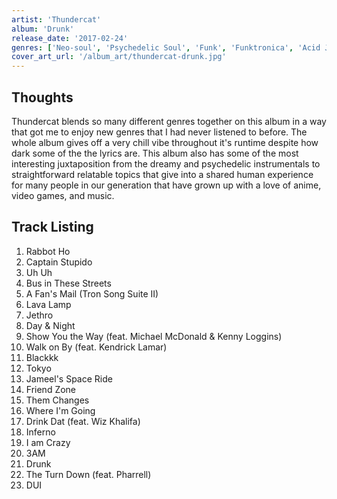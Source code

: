 ```yaml
---
artist: 'Thundercat'
album: 'Drunk'
release_date: '2017-02-24'
genres: ['Neo-soul', 'Psychedelic Soul', 'Funk', 'Funktronica', 'Acid Jazz', 'Neo-Psychedelia']
cover_art_url: '/album_art/thundercat-drunk.jpg'
---
```


## Thoughts

Thundercat blends so many different genres together on this album in a way that got me to enjoy new genres that I had never listened to before. The whole album gives off a very chill vibe throughout it's runtime despite how dark some of the the lyrics are. This album also has some of the most interesting juxtaposition from the dreamy and psychedelic instrumentals to straightforward relatable topics that give into a shared human experience for many people in our generation that have grown up with a love of anime, video games, and music.

## Track Listing

1. Rabbot Ho
2. Captain Stupido
3. Uh Uh
4. Bus in These Streets
5. A Fan's Mail (Tron Song Suite II)
6. Lava Lamp
7. Jethro
8. Day & Night
9. Show You the Way (feat. Michael McDonald & Kenny Loggins)
10. Walk on By (feat. Kendrick Lamar)
11. Blackkk
12. Tokyo
13. Jameel's Space Ride
14. Friend Zone
15. Them Changes
16. Where I'm Going
17. Drink Dat (feat. Wiz Khalifa)
18. Inferno
19. I am Crazy
20. 3AM
21. Drunk
22. The Turn Down (feat. Pharrell)
23. DUI
